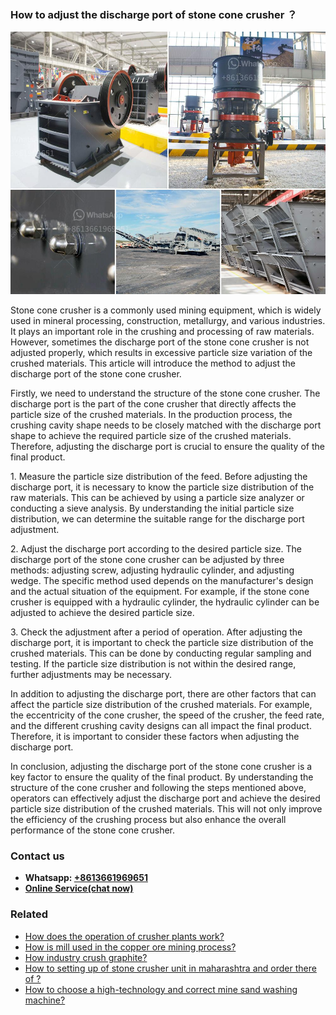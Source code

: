 <h3>How to adjust the discharge port of stone cone crusher ？</h3><img src='1701745069.jpg' alt=''><p>Stone cone crusher is a commonly used mining equipment, which is widely used in mineral processing, construction, metallurgy, and various industries. It plays an important role in the crushing and processing of raw materials. However, sometimes the discharge port of the stone cone crusher is not adjusted properly, which results in excessive particle size variation of the crushed materials. This article will introduce the method to adjust the discharge port of the stone cone crusher.</p><p>Firstly, we need to understand the structure of the stone cone crusher. The discharge port is the part of the cone crusher that directly affects the particle size of the crushed materials. In the production process, the crushing cavity shape needs to be closely matched with the discharge port shape to achieve the required particle size of the crushed materials. Therefore, adjusting the discharge port is crucial to ensure the quality of the final product.</p><p>1. Measure the particle size distribution of the feed. Before adjusting the discharge port, it is necessary to know the particle size distribution of the raw materials. This can be achieved by using a particle size analyzer or conducting a sieve analysis. By understanding the initial particle size distribution, we can determine the suitable range for the discharge port adjustment.</p><p>2. Adjust the discharge port according to the desired particle size. The discharge port of the stone cone crusher can be adjusted by three methods: adjusting screw, adjusting hydraulic cylinder, and adjusting wedge. The specific method used depends on the manufacturer's design and the actual situation of the equipment. For example, if the stone cone crusher is equipped with a hydraulic cylinder, the hydraulic cylinder can be adjusted to achieve the desired particle size.</p><p>3. Check the adjustment after a period of operation. After adjusting the discharge port, it is important to check the particle size distribution of the crushed materials. This can be done by conducting regular sampling and testing. If the particle size distribution is not within the desired range, further adjustments may be necessary.</p><p>In addition to adjusting the discharge port, there are other factors that can affect the particle size distribution of the crushed materials. For example, the eccentricity of the cone crusher, the speed of the crusher, the feed rate, and the different crushing cavity designs can all impact the final product. Therefore, it is important to consider these factors when adjusting the discharge port.</p><p>In conclusion, adjusting the discharge port of the stone cone crusher is a key factor to ensure the quality of the final product. By understanding the structure of the cone crusher and following the steps mentioned above, operators can effectively adjust the discharge port and achieve the desired particle size distribution of the crushed materials. This will not only improve the efficiency of the crushing process but also enhance the overall performance of the stone cone crusher.</p><h3>Contact us</h3><ul><li><strong>Whatsapp:&nbsp;<a href="https://wa.me/8613661969651">+8613661969651</a></strong></li><li><a href="https://swt.shibang-china.com/?git&amp;zhl&amp;How to adjust the discharge port of stone cone crusher ？"><strong>Online Service(chat now)</strong></a></li></ul><h3>Related</h3><ul><li><a href='How does the operation of crusher plants work.md'>How does the operation of crusher plants work?</a></li><li><a href='How is mill used in the copper ore mining process.md'>How is mill used in the copper ore mining process?</a></li><li><a href='How industry crush graphite.md'>How industry crush graphite?</a></li><li><a href='How to setting up of stone crusher unit in maharashtra and order there of .md'>How to setting up of stone crusher unit in maharashtra and order there of ?</a></li><li><a href='How to choose a hightechnology and correct mine sand washing machine.md'>How to choose a high-technology and correct mine sand washing machine?</a></li></ul>